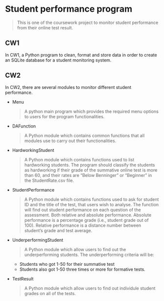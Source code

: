 # Student performance program

>This is one of the coursework project to monitor student performance from their online test result.

## CW1
In CW1, a Python program to clean, format and store data in order to create an SQLite database for a student monitoring system.
## CW2
In CW2, there are several modules to monitor different student performance.

- Menu
  > A python main program which provides the required menu options to users for the program functionalities.

- DAFunction
  > A Python module which contains common functions that all modules use to carry out their functionalities.

- HardworkingStudent
  > A Python module which contains functions used to list hardworking students. The program should classify the students as hardworking if their grade of the summative online test is more than 60, and their rates are “Below Benninger” or “Beginner” in the StudentRate.csv file.

- StudentPerformance
  > A Python module which contains functions used to ask for student ID and the title of the test, that users wish to analyse. The function will find out student performance on each question of the assessment. Both relative and absolute performance. Absolute performance is a percentage grade (i.e., student grade out of 100). Relative performance is a distance number between student’s grade and test average.

- UnderperformingStudent
  > A Python module which allow users to find out the underperforming students.
    The underperforming criteria will be:
    - Students who got 1-50 for their summative test
    - Students also got 1-50 three times or more for formative tests.

- TestResult
  >  A Python module which allow users to find out individule student grades on all of the tests.
